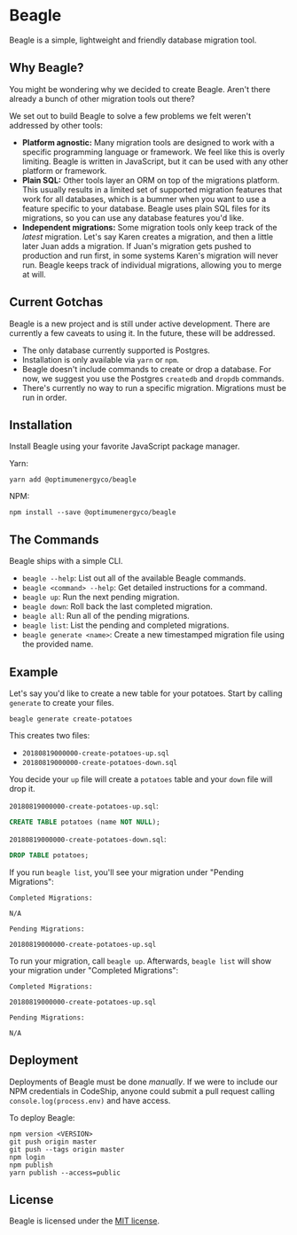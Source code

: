 # Beagle

Beagle is a simple, lightweight and friendly database migration tool.

## Why Beagle?

You might be wondering why we decided to create Beagle. Aren't there already a bunch of other
migration tools out there?

We set out to build Beagle to solve a few problems we felt weren't addressed by other tools:

* **Platform agnostic:** Many migration tools are designed to work with a specific programming
  language or framework. We feel like this is overly limiting. Beagle is written in JavaScript, but
  it can be used with any other platform or framework.
* **Plain SQL:** Other tools layer an ORM on top of the migrations platform. This usually results in
  a limited set of supported migration features that work for all databases, which is a bummer when
  you want to use a feature specific to your database. Beagle uses plain SQL files for its
  migrations, so you can use any database features you'd like.
* **Independent migrations:** Some migration tools only keep track of the *latest* migration. Let's
  say Karen creates a migration, and then a little later Juan adds a migration. If Juan's migration
  gets pushed to production and run first, in some systems Karen's migration will never run. Beagle
  keeps track of individual migrations, allowing you to merge at will.

## Current Gotchas

Beagle is a new project and is still under active development. There are currently a few caveats to
using it. In the future, these will be addressed.

* The only database currently supported is Postgres.
* Installation is only available via `yarn` or `npm`.
* Beagle doesn't include commands to create or drop a database. For now, we suggest you use the
  Postgres `createdb` and `dropdb` commands.
* There's currently no way to run a specific migration. Migrations must be run in order.

## Installation

Install Beagle using your favorite JavaScript package manager.

Yarn:

``` shell
yarn add @optimumenergyco/beagle
```

NPM:

``` shell
npm install --save @optimumenergyco/beagle
```

## The Commands

Beagle ships with a simple CLI.

* `beagle --help`: List out all of the available Beagle commands.
* `beagle <command> --help`: Get detailed instructions for a command.
* `beagle up`: Run the next pending migration.
* `beagle down`: Roll back the last completed migration.
* `beagle all`: Run all of the pending migrations.
* `beagle list`: List the pending and completed migrations.
* `beagle generate <name>`: Create a new timestamped migration file using the provided name.

## Example

Let's say you'd like to create a new table for your potatoes. Start by calling `generate` to create
your files.

``` shell
beagle generate create-potatoes
```

This creates two files:

* `20180819000000-create-potatoes-up.sql`
* `20180819000000-create-potatoes-down.sql`

You decide your `up` file will create a `potatoes` table and your `down` file will drop it.

`20180819000000-create-potatoes-up.sql`:

``` sql
CREATE TABLE potatoes (name NOT NULL);
```

`20180819000000-create-potatoes-down.sql`:

``` sql
DROP TABLE potatoes;
```

If you run `beagle list`, you'll see your migration under "Pending Migrations":

```
Completed Migrations:

N/A

Pending Migrations:

20180819000000-create-potatoes-up.sql
```

To run your migration, call `beagle up`. Afterwards, `beagle list` will show your migration under
"Completed Migrations":

```
Completed Migrations:

20180819000000-create-potatoes-up.sql

Pending Migrations:

N/A
```

## Deployment

Deployments of Beagle must be done *manually*. If we were to include our NPM credentials in
CodeShip, anyone could submit a pull request calling `console.log(process.env)` and have access.

To deploy Beagle:

``` shell
npm version <VERSION>
git push origin master
git push --tags origin master
npm login
npm publish
yarn publish --access=public
```

## License

Beagle is licensed under the [MIT license](/license.md).

